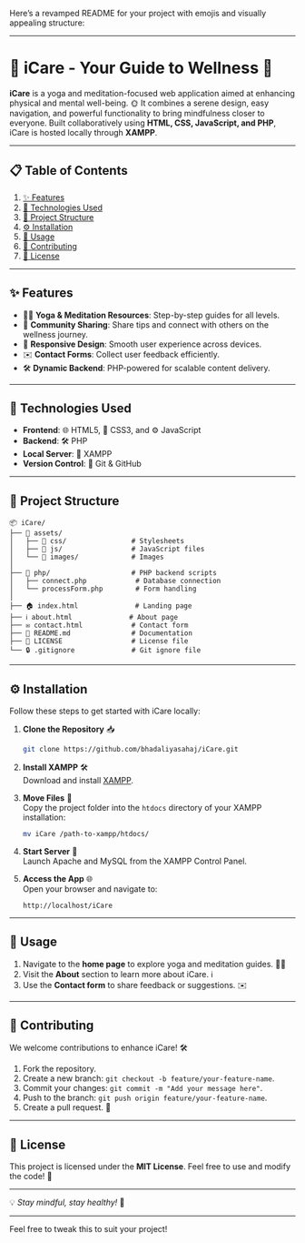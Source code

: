 Here’s a revamped README for your project with emojis and visually appealing structure:

---

# 🌿 iCare - Your Guide to Wellness 🌸

**iCare** is a yoga and meditation-focused web application aimed at enhancing physical and mental well-being. 🌞 It combines a serene design, easy navigation, and powerful functionality to bring mindfulness closer to everyone. Built collaboratively using **HTML, CSS, JavaScript, and PHP**, iCare is hosted locally through **XAMPP**.

---

## 📋 Table of Contents
1. [✨ Features](#-features)
2. [🔧 Technologies Used](#-technologies-used)
3. [📂 Project Structure](#-project-structure)
4. [⚙️ Installation](#️-installation)
5. [🚀 Usage](#-usage)
6. [🤝 Contributing](#-contributing)
7. [📜 License](#-license)

---

## ✨ Features

- 🧘‍♀️ **Yoga & Meditation Resources**: Step-by-step guides for all levels.
- 🤝 **Community Sharing**: Share tips and connect with others on the wellness journey.
- 📱 **Responsive Design**: Smooth user experience across devices.
- ✉️ **Contact Forms**: Collect user feedback efficiently.
- 🛠️ **Dynamic Backend**: PHP-powered for scalable content delivery.

---

## 🔧 Technologies Used

- **Frontend**: 🌐 HTML5, 🎨 CSS3, and ⚙️ JavaScript
- **Backend**: 🛠️ PHP
- **Local Server**: 🚀 XAMPP
- **Version Control**: 🌟 Git & GitHub

---

## 📂 Project Structure

```plaintext
📦 iCare/
├── 📁 assets/
│   ├── 📁 css/                # Stylesheets
│   ├── 📁 js/                 # JavaScript files
│   └── 📁 images/             # Images
│
├── 📁 php/                    # PHP backend scripts
│   ├── connect.php            # Database connection
│   └── processForm.php        # Form handling
│
├── 🏠 index.html              # Landing page
├── ℹ️ about.html              # About page
├── ✉️ contact.html            # Contact form
├── 📖 README.md               # Documentation
├── 📜 LICENSE                 # License file
└── 🔒 .gitignore              # Git ignore file
```

---

## ⚙️ Installation

Follow these steps to get started with iCare locally:

1. **Clone the Repository** 📥  
   ```bash
   git clone https://github.com/bhadaliyasahaj/iCare.git
   ```

2. **Install XAMPP** 🛠️  
   Download and install [XAMPP](https://www.apachefriends.org).

3. **Move Files** 📂  
   Copy the project folder into the `htdocs` directory of your XAMPP installation:  
   ```bash
   mv iCare /path-to-xampp/htdocs/
   ```

4. **Start Server** 🚀  
   Launch Apache and MySQL from the XAMPP Control Panel.

5. **Access the App** 🌐  
   Open your browser and navigate to:  
   ```plaintext
   http://localhost/iCare
   ```

---

## 🚀 Usage

1. Navigate to the **home page** to explore yoga and meditation guides. 🧘‍♂️  
2. Visit the **About** section to learn more about iCare. ℹ️  
3. Use the **Contact form** to share feedback or suggestions. ✉️  

---

## 🤝 Contributing

We welcome contributions to enhance iCare! 🛠️  
1. Fork the repository.  
2. Create a new branch: `git checkout -b feature/your-feature-name`.  
3. Commit your changes: `git commit -m "Add your message here"`.  
4. Push to the branch: `git push origin feature/your-feature-name`.  
5. Create a pull request. 🚀

---

## 📜 License

This project is licensed under the **MIT License**. Feel free to use and modify the code! 📄

---

💡 *Stay mindful, stay healthy!* 💖

--- 

Feel free to tweak this to suit your project!
